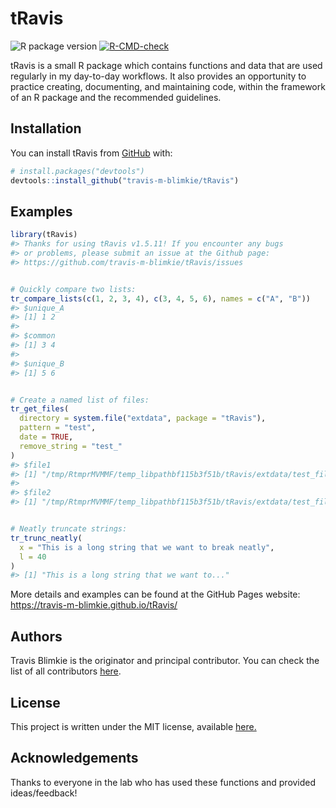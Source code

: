 
<!-- README.md is generated from README.Rmd. Please edit that file -->

# tRavis

<!-- badges: start -->

![R package
version](https://img.shields.io/github/r-package/v/travis-m-blimkie/tRavis/master?label=tRavis%40master)
[![R-CMD-check](https://github.com/travis-m-blimkie/tRavis/actions/workflows/R-CMD-check.yaml/badge.svg)](https://github.com/travis-m-blimkie/tRavis/actions/workflows/R-CMD-check.yaml)
<!-- badges: end -->

tRavis is a small R package which contains functions and data that are
used regularly in my day-to-day workflows. It also provides an
opportunity to practice creating, documenting, and maintaining code,
within the framework of an R package and the recommended guidelines.

## Installation

You can install tRavis from [GitHub](https://github.com/) with:

``` r
# install.packages("devtools")
devtools::install_github("travis-m-blimkie/tRavis")
```

## Examples

``` r
library(tRavis)
#> Thanks for using tRavis v1.5.11! If you encounter any bugs
#> or problems, please submit an issue at the Github page:
#> https://github.com/travis-m-blimkie/tRavis/issues
```

``` r

# Quickly compare two lists:
tr_compare_lists(c(1, 2, 3, 4), c(3, 4, 5, 6), names = c("A", "B"))
#> $unique_A
#> [1] 1 2
#> 
#> $common
#> [1] 3 4
#> 
#> $unique_B
#> [1] 5 6
```

``` r

# Create a named list of files:
tr_get_files(
  directory = system.file("extdata", package = "tRavis"),
  pattern = "test",
  date = TRUE,
  remove_string = "test_"
)
#> $file1
#> [1] "/tmp/RtmprMVMMF/temp_libpathbf115b3f51b/tRavis/extdata/test_file1_20191231.csv"
#> 
#> $file2
#> [1] "/tmp/RtmprMVMMF/temp_libpathbf115b3f51b/tRavis/extdata/test_file2_20200101.csv"
```

``` r

# Neatly truncate strings:
tr_trunc_neatly(
  x = "This is a long string that we want to break neatly",
  l = 40
)
#> [1] "This is a long string that we want to..."
```

More details and examples can be found at the GitHub Pages website:
<https://travis-m-blimkie.github.io/tRavis/>

## Authors

Travis Blimkie is the originator and principal contributor. You can
check the list of all contributors
[here](https://github.com/travis-m-blimkie/tRavis/graphs/contributors).

## License

This project is written under the MIT license, available
[here.](https://github.com/travis-m-blimkie/tRavis/blob/master/LICENSE.md)

## Acknowledgements

Thanks to everyone in the lab who has used these functions and provided
ideas/feedback!

